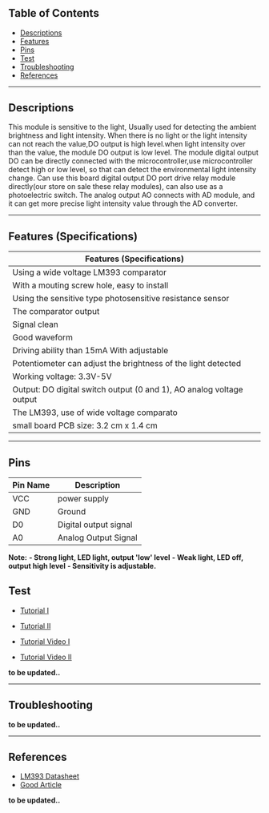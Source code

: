 #

## Table of Contents

-   [Descriptions](#descriptions)
-   [Features](#features)
-   [Pins](#pins)
-   [Test](#test-code)
-   [Troubleshooting](#troubleshooting)
-   [References](#references)

---

## Descriptions

This module is sensitive to the light, Usually used for detecting the ambient brightness and light intensity.
When there is no light or the light intensity can not reach the value,DO output is high level.when light intensity over than the value, the module DO output is low level.
The module digital output DO can be directly connected with the microcontroller,use microcontroller detect high or low level, so that can detect the environmental light intensity change.
Can use this board digital output DO port drive relay module directly(our store on sale these relay modules), can also use as a photoelectric switch. The analog output AO connects with AD module, and it can get more precise light intensity value through the AD converter.

---

## Features (Specifications)

| Features (Specifications)                                            |
| -------------------------------------------------------------------- |
| Using a wide voltage LM393 comparator                                |
| With a mouting screw hole, easy to install                           |
| Using the sensitive type photosensitive resistance sensor            |
| The comparator output                                                |
| Signal clean                                                         |
| Good waveform                                                        |
| Driving ability than 15mA With adjustable                            |
| Potentiometer can adjust the brightness of the light detected        |
| Working voltage: 3.3V-5V                                             |
| Output: DO digital switch output (0 and 1), AO analog voltage output |
| The LM393, use of wide voltage comparato                             |
| small board PCB size: 3.2 cm x 1.4 cm                                |

---

## Pins

| Pin Name | Description           |
| -------- | --------------------- |
| VCC      | power supply          |
| GND      | Ground                |
| D0       | Digital output signal |
| A0       | Analog Output Signal  |

**Note:**
**- Strong light, LED light, output 'low' level**
**- Weak light, LED off, output high level**
**- Sensitivity is adjustable.**

## Test

-   [Tutorial I](https://bit.ly/3d7Ge1d)
-   [Tutorial II](https://www.instructables.com/LDR-Sensor-Module-Users-Manual-V10/)

-   [Tutorial Video I](https://youtu.be/CyDAWcY8_5w)
-   [Tutorial Video II](https://youtu.be/QGG-jw5PQpo)

**to be updated..**

---

## Troubleshooting

**to be updated..**

---

## References

-   [LM393 Datasheet](https://bit.ly/2PngwO8)
-   [Good Article](https://www.electronics-tutorials.ws/io/io_4.html)

**to be updated..**
